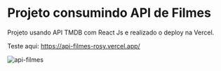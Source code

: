 # Projeto consumindo API de Filmes

Projeto usando API TMDB com React Js e realizado o deploy na Vercel. 

Teste aqui: https://api-filmes-rosy.vercel.app/

![api-filmes](https://user-images.githubusercontent.com/65515537/174920114-3aada15f-8016-4e5f-89de-9ce804c5644c.gif)



